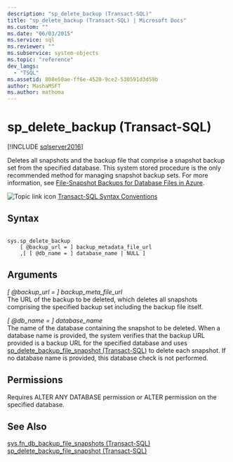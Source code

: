 ```yaml
---
description: "sp_delete_backup (Transact-SQL)"
title: "sp_delete_backup (Transact-SQL) | Microsoft Docs"
ms.custom: ""
ms.date: "06/03/2015"
ms.service: sql
ms.reviewer: ""
ms.subservice: system-objects
ms.topic: "reference"
dev_langs: 
  - "TSQL"
ms.assetid: 808e50ae-ff6e-4520-9ce2-530591d3d59b
author: MashaMSFT
ms.author: mathoma
---
```

# sp_delete_backup (Transact-SQL)
[!INCLUDE [sqlserver2016](../../includes/applies-to-version/sqlserver2016.md)]

  Deletes all snapshots and the backup file that comprise a snapshot backup set from the specified database. This system stored procedure is the only recommended method for managing snapshot backup sets. For more information, see [File-Snapshot Backups for Database Files in Azure](../../relational-databases/backup-restore/file-snapshot-backups-for-database-files-in-azure.md).  
  
 ![Topic link icon](../../database-engine/configure-windows/media/topic-link.gif "Topic link icon") [Transact-SQL Syntax Conventions](../../t-sql/language-elements/transact-sql-syntax-conventions-transact-sql.md)  
  
## Syntax  
  
```  
  
sys.sp_delete_backup   
    [ @backup_url = ] backup_metadata_file_url  
    ,[ [ @db_name = ] database_name | NULL ]  
```  
  
## Arguments  
 *[ @backup_url = ] backup_meta_file_url*  
 The URL of the backup to be deleted, which deletes all snapshots comprising the specified backup set including the backup file itself.  
  
 *[ @db_name = ] database_name*  
 The name of the database containing the snapshot to be deleted. When a database name is provided, the system verifies that the backup URL provided is a backup URL for the specified database and uses [sp_delete_backup_file_snapshot &#40;Transact-SQL&#41;](../../relational-databases/system-stored-procedures/snapshot-backup-sp-delete-backup-file-snapshot.md) to delete each snapshot. If no database name is provided, this database check is not performed.  
  
## Permissions  
 Requires ALTER ANY DATABASE permission or ALTER permission on the specified database.  
  
## See Also  
 [sys.fn_db_backup_file_snapshots &#40;Transact-SQL&#41;](../../relational-databases/system-functions/sys-fn-db-backup-file-snapshots-transact-sql.md)   
 [sp_delete_backup_file_snapshot &#40;Transact-SQL&#41;](../../relational-databases/system-stored-procedures/snapshot-backup-sp-delete-backup-file-snapshot.md)  
  
  
